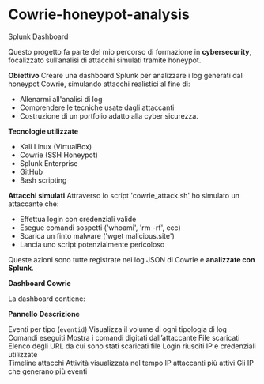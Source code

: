 # Cowrie-honeypot-analysis

Splunk Dashboard

Questo progetto fa parte del mio percorso di formazione in **cybersecurity**, focalizzato sull’analisi di attacchi simulati tramite honeypot.

**Obiettivo**
Creare una dashboard Splunk per analizzare i log generati dal honeypot Cowrie, simulando attacchi realistici al fine di:
- Allenarmi all'analisi di log
- Comprendere le tecniche usate dagli attaccanti
- Costruzione di un portfolio adatto alla cyber sicurezza.

**Tecnologie utilizzate**
- Kali Linux (VirtualBox)
- Cowrie (SSH Honeypot)
- Splunk Enterprise
- GitHub
- Bash scripting

**Attacchi simulati**
Attraverso lo script 'cowrie_attack.sh' ho simulato un attaccante che:
- Effettua login con credenziali valide
- Esegue comandi sospetti ('whoami', 'rm -rf', ecc)
- Scarica un finto malware ('wget malicious.site')
- Lancia uno script potenzialmente pericoloso

Queste azioni sono tutte registrate nei log JSON di Cowrie e **analizzate con Splunk**.

**Dashboard Cowrie**

La dashboard contiene:

**Pannello**                     **Descrizione**                                      

Eventi per tipo (`eventid`)      Visualizza il volume di ogni tipologia di log 
Comandi eseguiti                 Mostra i comandi digitati dall’attaccante 
File scaricati                   Elenco degli URL da cui sono stati scaricati file
Login riusciti                   IP e credenziali utilizzate      
Timeline attacchi                Attività visualizzata nel tempo
IP attaccanti più attivi         Gli IP che generano più eventi




